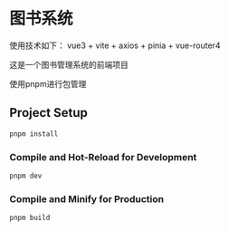 # 图书系统

使用技术如下：
vue3 + vite + axios + pinia + vue-router4

这是一个图书管理系统的前端项目

使用pnpm进行包管理

## Project Setup

```sh
pnpm install
```

### Compile and Hot-Reload for Development

```sh
pnpm dev
```

### Compile and Minify for Production

```sh
pnpm build
```
